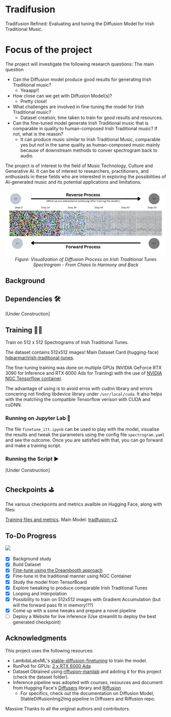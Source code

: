 # Tradifusion
Tradifusion Refined: Evaluating and tuning the Diffusion Model for Irish Traditional Music.

# Focus of the project
The project will investigate the following research questions:
The main question 
- Can the Diffusion model produce good results for generating Irish Traditional music?
    - Yeaapp!!
- How close can we get with Diffusion Model(s)?
    - Pretty close!
- What challenges are involved in fine-tuning the model for Irish Traditional music?
    - Dataset creation, time taken to train for good results and resources.
- Can the fine-tuned model generate Irish Traditional music that is comparable in quality to
human-composed Irish Traditional music? If not, what is the reason?
    - It can produce music similar to Irish Traditional Music, comparable yes but not in the same quality as human-composed music mainly because of downstream methods to conver spectrogram back to audio.

The project is of interest to the field of Music Technology, Culture and Generative AI. It can be of interest to researchers, practitioners, and enthusiasts in these fields who are interested in exploring the possibilities of AI-generated music and its potential applications and limitations.

<p align="center">
  <img alt="Sequential visualization of a diffusion process model fine-tuned on Irish traditional tune spectrograms, showing the transition from random noise at step 0 to structured data at step 50. The top row labeled 'Forward Process' shows the gradual formation of patterns, while the bottom row labeled 'Reverse Process' illustrates the deconstruction back to noise" src="images/Step 50.png" title="Visualization of Diffusion Process on Irish Tune Spectrograms - From Chaos to Harmony and Back">
  <br>
  <em>Figure: Visualization of Diffusion Process on Irish Traditional Tunes Spectrogram - From Chaos to Harmony and Back</em>
</p>

## Background 


## Dependencies 🛠️
[Under Construction]

## Training 🏋🏽
Train on 512 x 512 Spectrograms of Irish Traditional Tunes. 

The dataset contains 512x512 images!
Main Dataset Card (hugging-face) [hdparmar/irish-traditional-tunes](https://huggingface.co/datasets/hdparmar/irish-traditional-tunes).


The fine-tuning training was done on multiple GPUs (NVIDIA GeForce RTX 3090 for Inference and RTX 6000 Ads for Training) with the use of [NVIDIA NGC Tensorflow container](https://catalog.ngc.nvidia.com/orgs/nvidia/containers/tensorflow). 

The advantage of using is to avoid erros with cudnn library and errors concering not finding libdevice library under `/usr/local/cuda`. It also helps with the matching the compatible Tensorflow verison with CUDA and cuDNN. 

### Running on Jupyter Lab 📓
The file `finetune_itt.ipynb` can be used to play with the model, visualise the results and tweak the parameters using the config file `spectrogram.yaml` and see the outcome. Once you are satisfied with that, you can go forward and make a training script.


### Running the Script ▶️
[Under Construction]



## Checkpoints ⛳︎
The various checkpoints and metrics availble on Hugging Face, along with files:

[Training files and metrics](https://huggingface.co/hdparmar/tradfusion-v2-training-files).
Main Model: [tradfusion-v2](https://huggingface.co/hdparmar/tradfusion-v2).

## To-Do Progress
![](https://geps.dev/progress/90)
- [x] Background study
- [x] Build Dataset 
- [x] [Fine-tune using the Dreambooth approach](https://dreambooth.github.io/)
- [x] Fine-tune in the traditional manner using NGC Container
- [x] Study the model from TensorBoard
- [x] Explore tweaking to produce comparable Irish Traditional Tunes
- [x] Looping and Interpolation 
- [x] Possibility to train on 512x512 images with Gradient Accumulation (but will the forward pass fit in memory!??)
- [x] Come up with a some tweaks and prepare a novel pipeline
- [ ] Deploy a Website for live inference (Use streamlit to deploy the best generated checkpoint)

## Acknowledgments

This project uses the following resources:
- LambdaLabsML's [stable-diffusion-finetuning](https://github.com/LambdaLabsML/examples/tree/main/stable-diffusion-finetuning) to train the model. 
- RunPod for GPUs: [2 x RTX 6000 Ada](https://www.runpod.io/)
- Dataset Obtained using [riffusion-manilab](https://github.com/hdparmar/riffusion-manilab) and adoting it for this project (check the dataset folder).
- Inference pipeline was adopted with courses, resources and document from Hugging Face's [Diffusers](https://huggingface.co/docs/diffusers/index) library and [Riffusion](https://github.com/riffusion/riffusion/tree/main)
    - For specifics, check out the documentation on Diffusion Model, StableDiffusionImg2Img pipeline in Diffusers and Riffusion repo.

Massive Thanks to all the original authors and contributors.



